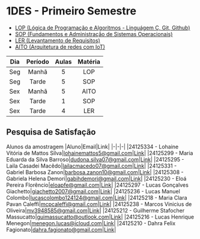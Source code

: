 # 1DES - Primeiro Semestre
- [LOP (Lógica de Programação e Algoritmos - Linguágem C, Git, Github)](./01-lop/)
- [SOP (Fundamentos e Administração de Sistemas Operacionais)](./02-sop/)
- [LER (Levantamento de Requisitos)](./03-ler/)
- [AITO (Arquitetura de redes com IoT)](./04-aito/)

|Dia|Período|Aulas|Matéria|
|-|:-:|:-:|:-:|
|Seg|Manhã|5|LOP|
|Seg|Tarde|5|SOP|
|Sex|Manhã|5|AITO|
|Sex|Tarde|1|SOP|
|Sex|Tarde|4|LER|

## Pesquisa de Satisfação
Alunos da amostragem
|Aluno|Email|Link|
|-|-|-|
|24125334 - Lohaine Vitória de Mattos Silva|lohainemattos5@gmail.com|[Link](https://maturidadedigital.senai.br/respostas/eyJlbWFpbCI6ImxvaGFpbmVtYXR0b3M1QGdtYWlsLmNvbSIsInJlc2VhcmNoSWQiOjQ5NCwicmVzcG9uZGVudENhdGVnb3J5SWQiOjkzOSwicmVzcG9uZGVudElkIjo5NjM0OSwia2V5IjoiU0VOQUkiLCJidXNpbmVzc0lkIjoxLCJpYXQiOjE3MTY4MzI4MjgsImV4cCI6MTcxNjkxOTIyOH0.EEsWncJBCcR7sMEOKaOggJPj9fd7ijBJyqul56g7-1ztOxUzll9ogjsZD3X5lyu4)|
|24125299 - Maria Eduarda da Silva Barroso|dudona.silva07@gmail.com|[Link](https://maturidadedigital.senai.br/respostas/eyJlbWFpbCI6ImR1ZG9uYS5zaWx2YTA3QGdtYWlsLmNvbSIsInJlc2VhcmNoSWQiOjQ5NCwicmVzcG9uZGVudENhdGVnb3J5SWQiOjkzOSwicmVzcG9uZGVudElkIjoxMDI0OTksImtleSI6IlNFTkFJIiwiYnVzaW5lc3NJZCI6MSwiaWF0IjoxNzE2ODMyODMxLCJleHAiOjE3MTY5MTkyMzF9.3V16J8QCtiLfmQEYsGeVww-rtOPsDZpvtPhLZIIaAA5KFJjJYg494aWJmTZ3IATB)|
|24125295 - Laila Casadei Macêdo|lailacmacedo07@gmail.com|[Link](https://maturidadedigital.senai.br/respostas/eyJlbWFpbCI6ImxhaWxhY21hY2VkbzA3QGdtYWlsLmNvbSIsInJlc2VhcmNoSWQiOjQ5NCwicmVzcG9uZGVudENhdGVnb3J5SWQiOjkzOSwicmVzcG9uZGVudElkIjoxMDI2ODYsImtleSI6IlNFTkFJIiwiYnVzaW5lc3NJZCI6MSwiaWF0IjoxNzE2ODMyODMxLCJleHAiOjE3MTY5MTkyMzF9.SmM6Kb7cqGy_WqpQdH1KJlk8Zcd1yaTZDYKq5ZrFhtMyouC3DoluDKhyktQUpn2D)|
|24125331 - Gabriel Barbosa Zanon|barbosa.zanon10@gmail.com|[Link](https://maturidadedigital.senai.br/respostas/eyJlbWFpbCI6ImJhcmJvc2EuemFub24xMEBnbWFpbC5jb20iLCJyZXNlYXJjaElkIjo0OTQsInJlc3BvbmRlbnRDYXRlZ29yeUlkIjo5MzksInJlc3BvbmRlbnRJZCI6MTAyNzA2LCJrZXkiOiJTRU5BSSIsImJ1c2luZXNzSWQiOjEsImlhdCI6MTcxNjgzMjgzMSwiZXhwIjoxNzE2OTE5MjMxfQ.OAkgUkZr0sHXA1voOfDO2LKbRKsYJun-10az-T4bB0OSS_-uJznwKZ0JrhJJElUQ)|
|24125308 - Gabriela Helena Demori|gabihdemori@gmail.com|[Link](https://maturidadedigital.senai.br/respostas/eyJlbWFpbCI6ImdhYmloZGVtb3JpQGdtYWlsLmNvbSIsInJlc2VhcmNoSWQiOjQ5NCwicmVzcG9uZGVudENhdGVnb3J5SWQiOjkzOSwicmVzcG9uZGVudElkIjoxMDI3NDMsImtleSI6IlNFTkFJIiwiYnVzaW5lc3NJZCI6MSwiaWF0IjoxNzE2ODMyODMxLCJleHAiOjE3MTY5MTkyMzF9.V6T3Zq_obziSJUNw8X9I9iiERPtksQRTB-PYQx-iPyNmsqz2ZoYX1CikJsEVhu_X)|
|24125230 - Eloá Pereira Florêncio|eloapfe@gmail.com|[Link](https://maturidadedigital.senai.br/respostas/eyJlbWFpbCI6ImVsb2FwZmVAZ21haWwuY29tIiwicmVzZWFyY2hJZCI6NDk0LCJyZXNwb25kZW50Q2F0ZWdvcnlJZCI6OTM5LCJyZXNwb25kZW50SWQiOjEwMjc1Mywia2V5IjoiU0VOQUkiLCJidXNpbmVzc0lkIjoxLCJpYXQiOjE3MTY4MzI4MzEsImV4cCI6MTcxNjkxOTIzMX0._x7t5wXTJhv_9oL4b7aabOYAnx1U77ljP6gvEw3dGCqWnVFjG9xgaFVGzIjuk2yB)|
|24125297 - Lucas Gonçalves Giachetto|giachetto2007@gmail.com|[Link](https://maturidadedigital.senai.br/respostas/eyJlbWFpbCI6ImdpYWNoZXR0bzIwMDdAZ21haWwuY29tIiwicmVzZWFyY2hJZCI6NDk0LCJyZXNwb25kZW50Q2F0ZWdvcnlJZCI6OTM5LCJyZXNwb25kZW50SWQiOjEwMjc1Nywia2V5IjoiU0VOQUkiLCJidXNpbmVzc0lkIjoxLCJpYXQiOjE3MTY4MzI4MzEsImV4cCI6MTcxNjkxOTIzMX0.cnyd3T9BT_akGuOzcjwEfGCmFZL4YsiNVcrZJbiJOyYf5Ml5tiB23xYsDMPH9gXF)|
|24125236 - Lucas Manuel Colombo|lucascolombo124124@gmail.com|[Link](https://maturidadedigital.senai.br/respostas/eyJlbWFpbCI6Imx1Y2FzY29sb21ibzEyNDEyNEBnbWFpbC5jb20iLCJyZXNlYXJjaElkIjo0OTQsInJlc3BvbmRlbnRDYXRlZ29yeUlkIjo5MzksInJlc3BvbmRlbnRJZCI6MTAyNzYyLCJrZXkiOiJTRU5BSSIsImJ1c2luZXNzSWQiOjEsImlhdCI6MTcxNjgzMjgzMSwiZXhwIjoxNzE2OTE5MjMxfQ.1YkjhMoXog4IRDxc3b7QlUelwqU3QYoSCgXrU2R17H81iBOJDIC3_fobTJMQPV97)|
|24125218 - Maria Clara Pavan Caleffi|mcpcaleffi@gmail.com|[Link](https://maturidadedigital.senai.br/respostas/eyJlbWFpbCI6Im1jcGNhbGVmZmlAZ21haWwuY29tIiwicmVzZWFyY2hJZCI6NDk0LCJyZXNwb25kZW50Q2F0ZWdvcnlJZCI6OTM5LCJyZXNwb25kZW50SWQiOjEwMjc2NSwia2V5IjoiU0VOQUkiLCJidXNpbmVzc0lkIjoxLCJpYXQiOjE3MTY4MzI4MzEsImV4cCI6MTcxNjkxOTIzMX0.kcP8yUSXzGINLXrnGJwBPojJBwyR7U-AbBHJ4oN5yQcd0C5fKia8zKnFdcANJV5g)|
|24125238 - Marcos Vinicius de Oliveira|mv3948585@gmail.com|[Link](https://maturidadedigital.senai.br/respostas/eyJlbWFpbCI6Im12Mzk0ODU4NUBnbWFpbC5jb20iLCJyZXNlYXJjaElkIjo0OTQsInJlc3BvbmRlbnRDYXRlZ29yeUlkIjo5MzksInJlc3BvbmRlbnRJZCI6MTAyNzc4LCJrZXkiOiJTRU5BSSIsImJ1c2luZXNzSWQiOjEsImlhdCI6MTcxNjgzMjgzMSwiZXhwIjoxNzE2OTE5MjMxfQ.9a-8HkihNtlxFqYEjgbAsdmfAmJM60yg6wiL3BLaYWE5GOxZlxcX1s9xLS0sHWj7)|
|24125212 - Guilherme Stafocher Massucatto|guimassucatto@outlook.com|[Link](https://maturidadedigital.senai.br/respostas/eyJlbWFpbCI6Imd1aW1hc3N1Y2F0dG9Ab3V0bG9vay5jb20iLCJyZXNlYXJjaElkIjo0OTQsInJlc3BvbmRlbnRDYXRlZ29yeUlkIjo5MzksInJlc3BvbmRlbnRJZCI6MTAyNzgxLCJrZXkiOiJTRU5BSSIsImJ1c2luZXNzSWQiOjEsImlhdCI6MTcxNjgzMjgzMSwiZXhwIjoxNzE2OTE5MjMxfQ.g7y7jeHfSWkPeIrxDYy3yLq_wq921FRoy4gWt4wDv5jklbWRn5wZSxTabmwECB5n)|
|24125216 - Lucas Henrique Menegon|menegon.lucas@icloud.com|[Link](https://maturidadedigital.senai.br/respostas/eyJlbWFpbCI6Im1lbmVnb24ubHVjYXNAaWNsb3VkLmNvbSIsInJlc2VhcmNoSWQiOjQ5NCwicmVzcG9uZGVudENhdGVnb3J5SWQiOjkzOSwicmVzcG9uZGVudElkIjoxMDU4OTEsImtleSI6IlNFTkFJIiwiYnVzaW5lc3NJZCI6MSwiaWF0IjoxNzE2ODMyODMzLCJleHAiOjE3MTY5MTkyMzN9.L1JFZXjp11iMn64hlsMLs9cMEffMTxoXK3Lhqu5Sx46pHWFzBrLlsa-etXS-gCFy)|
|24125210 - Dahra Felix Fagionato|dahra.fagionato@gmail.com|[Link](https://maturidadedigital.senai.br/respostas/eyJlbWFpbCI6ImRhaHJhLmZhZ2lvbmF0b0BnbWFpbC5jb20iLCJyZXNlYXJjaElkIjo0OTQsInJlc3BvbmRlbnRDYXRlZ29yeUlkIjo5MzksInJlc3BvbmRlbnRJZCI6MTA1OTA4LCJrZXkiOiJTRU5BSSIsImJ1c2luZXNzSWQiOjEsImlhdCI6MTcxNjgzMjgzMywiZXhwIjoxNzE2OTE5MjMzfQ.VYvWBXaKSPmf_k__FNwUAfWPp9JeemeRBt0fe_Qo-_RiVWFCqguCTyRdYNmbzGzi)|

